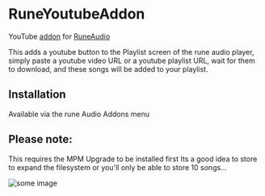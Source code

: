 # RuneYoutubeAddon
YouTube [addon](https://github.com/rern/RuneAudio_Addons) for [RuneAudio](http://runeaudio.com/)

This adds a youtube button to the Playlist screen of the rune audio player, simply paste a youtube video URL or a youtube playlist URL, wait for them to download, and these songs will be added to your playlist.

## Installation
Available via the rune Audio Addons menu 

## Please note:
This requires the MPM Upgrade to be installed first
Its a good idea to store to expand the filesystem or you'll only be able to store 10 songs...

![some image](http://i.imgur.com/ZMBU3ft.png "Youtube addon")
